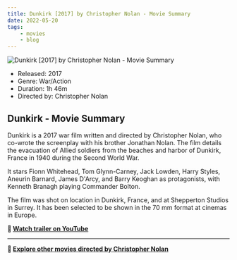 ```yaml
---
title: Dunkirk [2017] by Christopher Nolan - Movie Summary
date: 2022-05-20
tags:
    - movies
    - blog
---
```


![Dunkirk [2017] by Christopher Nolan - Movie Summary](&#x2F;images&#x2F;movie-dunkirk.jpg)

- Released: 2017
- Genre: War&#x2F;Action
- Duration: 1h 46m
- Directed by: Christopher Nolan

## Dunkirk - Movie Summary

Dunkirk is a 2017 war film written and directed by Christopher Nolan, who co-wrote the screenplay with his brother Jonathan Nolan. The film details the evacuation of Allied soldiers from the beaches and harbor of Dunkirk, France in 1940 during the Second World War.

It stars Fionn Whitehead, Tom Glynn-Carney, Jack Lowden, Harry Styles, Aneurin Barnard, James D&#39;Arcy, and Barry Keoghan as protagonists, with Kenneth Branagh playing Commander Bolton.

The film was shot on location in Dunkirk, France, and at Shepperton Studios in Surrey. It has been selected to be shown in the 70 mm format at cinemas in Europe.

**🎥 [Watch trailer on YouTube](https:&#x2F;&#x2F;www.youtube.com&#x2F;watch?v&#x3D;F-eMt3SrfFU)**

---

**🍿 [Explore other movies directed by Christopher Nolan](/)**